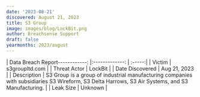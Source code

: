 ```yaml
---
date: '2023-08-21'
discovered: August 21, 2023
title: S3 Group
image: images/blog/LockBit.png
author: Breachsense Support
draft: false
yearmonths: 2023/august
---
```


| Data Breach Report------------:     |:-------------:    | :-----:|
| Victim      | s3groupltd.com      | 
| Threat Actor      |  LockBit     | 
| Date Discovered      | Aug 21, 2023      | 
| Description      | S3 Group is a group of industrial manufacturing companies with subsidiaries S3 Wireform, S3 Delta Harrows, S3 Air Systems, and S3 Manufacturing.      | 
| Leak Size      | Unknown      | 


